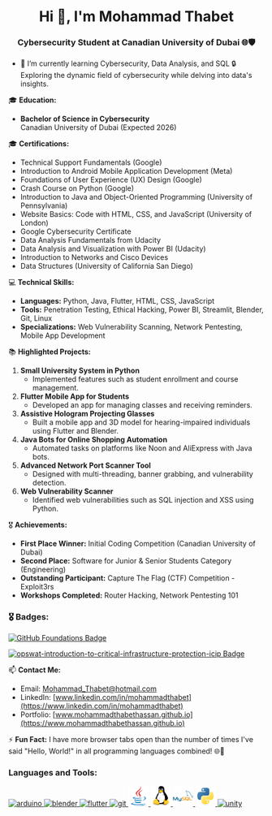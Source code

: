 <h1 align="center">Hi 👋, I'm Mohammad Thabet</h1>
<h3 align="center">Cybersecurity Student at Canadian University of Dubai 🌐🛡️</h3>

- 🌱 I’m currently learning Cybersecurity, Data Analysis, and SQL 🔒  
  Exploring the dynamic field of cybersecurity while delving into data's insights.  

🎓 **Education:**  
  - **Bachelor of Science in Cybersecurity**  
    Canadian University of Dubai (Expected 2026)  

🎓 **Certifications:**  
  - Technical Support Fundamentals (Google)  
  - Introduction to Android Mobile Application Development (Meta)  
  - Foundations of User Experience (UX) Design (Google)  
  - Crash Course on Python (Google)  
  - Introduction to Java and Object-Oriented Programming (University of Pennsylvania)  
  - Website Basics: Code with HTML, CSS, and JavaScript (University of London)  
  - Google Cybersecurity Certificate  
  - Data Analysis Fundamentals from Udacity  
  - Data Analysis and Visualization with Power BI (Udacity)  
  - Introduction to Networks and Cisco Devices  
  - Data Structures (University of California San Diego)  

💻 **Technical Skills:**  
  - **Languages:** Python, Java, Flutter, HTML, CSS, JavaScript  
  - **Tools:** Penetration Testing, Ethical Hacking, Power BI, Streamlit, Blender, Git, Linux  
  - **Specializations:** Web Vulnerability Scanning, Network Pentesting, Mobile App Development  

📚 **Highlighted Projects:**  
1. **Small University System in Python**  
   - Implemented features such as student enrollment and course management.  
2. **Flutter Mobile App for Students**  
   - Developed an app for managing classes and receiving reminders.  
3. **Assistive Hologram Projecting Glasses**  
   - Built a mobile app and 3D model for hearing-impaired individuals using Flutter and Blender.  
4. **Java Bots for Online Shopping Automation**  
   - Automated tasks on platforms like Noon and AliExpress with Java bots.  
5. **Advanced Network Port Scanner Tool**  
   - Designed with multi-threading, banner grabbing, and vulnerability detection.  
6. **Web Vulnerability Scanner**  
   - Identified web vulnerabilities such as SQL injection and XSS using Python.  

🎖️ **Achievements:**  
  - **First Place Winner:** Initial Coding Competition (Canadian University of Dubai)  
  - **Second Place:** Software for Junior & Senior Students Category (Engineering)  
  - **Outstanding Participant:** Capture The Flag (CTF) Competition - Exploit3rs  
  - **Workshops Completed:** Router Hacking, Network Pentesting 101  

<h3 align="left">🎖️ Badges:</h3>
<p align="left">
  <a href="https://www.credly.com/badges/4c1c7cb6-0ac1-4a05-b4a6-1b24473ca384/public_url">
    <img src="https://github.com/user-attachments/assets/effd0f1b-c611-4269-ac37-6b7d0d794d98" alt="GitHub Foundations Badge" width="120" height="120">
  </a>
</p>
<p align="left">
  <a href="https://www.credly.com/badges/bc8a3f43-167d-4d01-8977-6726233959a8/public_url">
    <img src="https://github.com/user-attachments/assets/0990b8f9-8a53-4341-8e70-7e67aa36f949" alt="opswat-introduction-to-critical-infrastructure-protection-icip Badge" width="120" height="120">
  </a>
</p>


📫 **Contact Me:**  
  - Email: Mohammad_Thabet@hotmail.com  
  - LinkedIn: [www.linkedin.com/in/mohammadthabet](https://www.linkedin.com/in/mohammadthabet)  
  - Portfolio: [www.mohammadthabethassan.github.io](https://www.mohammadthabethassan.github.io)  

⚡ **Fun Fact:** I have more browser tabs open than the number of times I've said "Hello, World!" in all programming languages combined! 🌐👾

<h3 align="left">Languages and Tools:</h3>
<p align="left"> 
  <a href="https://www.arduino.cc/" target="_blank" rel="noreferrer"> 
    <img src="https://cdn.worldvectorlogo.com/logos/arduino-1.svg" alt="arduino" width="40" height="40"/> 
  </a> 
  <a href="https://www.blender.org/" target="_blank" rel="noreferrer"> 
    <img src="https://download.blender.org/branding/community/blender_community_badge_white.svg" alt="blender" width="40" height="40"/> 
  </a> 
  <a href="https://flutter.dev" target="_blank" rel="noreferrer"> 
    <img src="https://www.vectorlogo.zone/logos/flutterio/flutterio-icon.svg" alt="flutter" width="40" height="40"/> 
  </a> 
  <a href="https://git-scm.com/" target="_blank" rel="noreferrer"> 
    <img src="https://www.vectorlogo.zone/logos/git-scm/git-scm-icon.svg" alt="git" width="40" height="40"/> 
  </a> 
  <a href="https://www.java.com" target="_blank" rel="noreferrer"> 
    <img src="https://raw.githubusercontent.com/devicons/devicon/master/icons/java/java-original.svg" alt="java" width="40" height="40"/> 
  </a> 
  <a href="https://www.linux.org/" target="_blank" rel="noreferrer"> 
    <img src="https://raw.githubusercontent.com/devicons/devicon/master/icons/linux/linux-original.svg" alt="linux" width="40" height="40"/> 
  </a> 
  <a href="https://www.mysql.com/" target="_blank" rel="noreferrer"> 
    <img src="https://raw.githubusercontent.com/devicons/devicon/master/icons/mysql/mysql-original-wordmark.svg" alt="mysql" width="40" height="40"/> 
  </a> 
  <a href="https://www.python.org" target="_blank" rel="noreferrer"> 
    <img src="https://raw.githubusercontent.com/devicons/devicon/master/icons/python/python-original.svg" alt="python" width="40" height="40"/> 
  </a> 
  <a href="https://unity.com/" target="_blank" rel="noreferrer"> 
    <img src="https://www.vectorlogo.zone/logos/unity3d/unity3d-icon.svg" alt="unity" width="40" height="40"/> 
  </a> 
</p>
